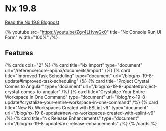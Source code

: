 # Nx 19.8

[Read the Nx 19.8 Blogpost](/blog/nx-19-8-update)

{% youtube
src="https://youtu.be/Zgv4LHvwGx0"
title="Nx Console Run UI Form"
width="100%" /%}

## Features

{% cards cols="2" %}
{% card title="Nx Import" type="document" url="/reference/core-api/nx/documents/import" /%}
{% card title="Improved Task Scheduling" type="document" url="/blog/nx-19-8-update#improved-task-scheduling" /%}
{% card title="Project Crystal Comes to Angular" type="document" url="/blog/nx-19-8-update#project-crystal-comes-to-angular" /%}
{% card title="Crystalize Your Entire Workspace In One Command" type="document" url="/blog/nx-19-8-update#crystalize-your-entire-workspace-in-one-command" /%}
{% card title="New Nx Workspaces Created with ESLint v9" type="document" url="/blog/nx-19-8-update#new-nx-workspaces-created-with-eslint-v9" /%}
{% card title="Nx Release Enhancements" type="document" url="/blog/nx-19-8-update#nx-release-enhancements" /%}
{% /cards %}
